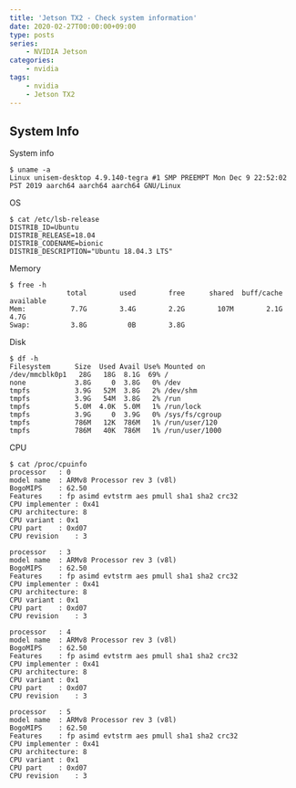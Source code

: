 ```yaml
---
title: 'Jetson TX2 - Check system information'
date: 2020-02-27T00:00:00+09:00
type: posts
series:
    - NVIDIA Jetson
categories:
    - nvidia
tags:
    - nvidia
    - Jetson TX2
---
```


## System Info

System info

    $ uname -a
    Linux unisem-desktop 4.9.140-tegra #1 SMP PREEMPT Mon Dec 9 22:52:02 PST 2019 aarch64 aarch64 aarch64 GNU/Linux

OS

    $ cat /etc/lsb-release
    DISTRIB_ID=Ubuntu
    DISTRIB_RELEASE=18.04
    DISTRIB_CODENAME=bionic
    DISTRIB_DESCRIPTION="Ubuntu 18.04.3 LTS"


Memory

    $ free -h
                  total        used        free      shared  buff/cache   available
    Mem:           7.7G        3.4G        2.2G        107M        2.1G        4.7G
    Swap:          3.8G          0B        3.8G



Disk

    $ df -h
    Filesystem      Size  Used Avail Use% Mounted on
    /dev/mmcblk0p1   28G   18G  8.1G  69% /
    none            3.8G     0  3.8G   0% /dev
    tmpfs           3.9G   52M  3.8G   2% /dev/shm
    tmpfs           3.9G   54M  3.8G   2% /run
    tmpfs           5.0M  4.0K  5.0M   1% /run/lock
    tmpfs           3.9G     0  3.9G   0% /sys/fs/cgroup
    tmpfs           786M   12K  786M   1% /run/user/120
    tmpfs           786M   40K  786M   1% /run/user/1000
    


CPU
    
    $ cat /proc/cpuinfo 
    processor	: 0
    model name	: ARMv8 Processor rev 3 (v8l)
    BogoMIPS	: 62.50
    Features	: fp asimd evtstrm aes pmull sha1 sha2 crc32
    CPU implementer	: 0x41
    CPU architecture: 8
    CPU variant	: 0x1
    CPU part	: 0xd07
    CPU revision	: 3
    
    processor	: 3
    model name	: ARMv8 Processor rev 3 (v8l)
    BogoMIPS	: 62.50
    Features	: fp asimd evtstrm aes pmull sha1 sha2 crc32
    CPU implementer	: 0x41
    CPU architecture: 8
    CPU variant	: 0x1
    CPU part	: 0xd07
    CPU revision	: 3
    
    processor	: 4
    model name	: ARMv8 Processor rev 3 (v8l)
    BogoMIPS	: 62.50
    Features	: fp asimd evtstrm aes pmull sha1 sha2 crc32
    CPU implementer	: 0x41
    CPU architecture: 8
    CPU variant	: 0x1
    CPU part	: 0xd07
    CPU revision	: 3
    
    processor	: 5
    model name	: ARMv8 Processor rev 3 (v8l)
    BogoMIPS	: 62.50
    Features	: fp asimd evtstrm aes pmull sha1 sha2 crc32
    CPU implementer	: 0x41
    CPU architecture: 8
    CPU variant	: 0x1
    CPU part	: 0xd07
    CPU revision	: 3



